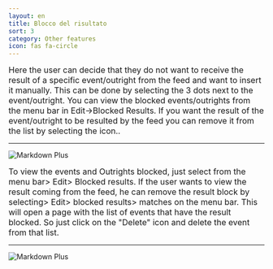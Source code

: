 ```yaml
---
layout: en
title: Blocco del risultato
sort: 3
category: Other features
icon: fas fa-circle
---
```

<p class="message">
    
</p>


<font size="3">Here the user can decide that they do not want to receive the result of a specific event/outright from the feed and want to insert it manually. This can be done by selecting the 3 dots next to the event/outright.
You can view the blocked events/outrights from the menu bar in Edit->Blocked Results. If you want the result of the event/outright to be resulted by the feed you can remove it from the list by selecting the icon..</font> 

---

![Markdown Plus]({{site.baseurl}}/public/images/altre-caratteristiche/blocco-del-risultato.png)
 

<font size="3">To view the events and Outrights blocked, just select from the menu bar> Edit> Blocked results. If the user wants to view the result coming from the feed, he can remove the result block by selecting> Edit> blocked results> matches on the menu bar. This will open a page with the list of events that have the result blocked. So just click on the "Delete" icon and delete the event from that list.</font> 

---

![Markdown Plus]({{site.baseurl}}/public/images/altre-caratteristiche/blocco-risulato-due.png)